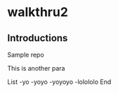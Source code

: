 # walkthru2

## Introductions

Sample repo

This is another para

List
-yo
-yoyo
-yoyoyo
-lolololo
End
